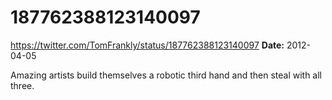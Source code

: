 # 187762388123140097
https://twitter.com/TomFrankly/status/187762388123140097
**Date:** 2012-04-05

Amazing artists build themselves a robotic third hand and then steal with all three.
